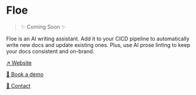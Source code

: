 # Floe 
> ✨ Coming Soon ✨

Floe is an AI writing assistant. Add it to your CICD pipeline to automatically write new docs and update existing ones. Plus, use AI prose linting to keep your docs consistent and on-brand.

[↗️ Website](https://www.floe.dev/)

[📅 Book a demo](https://cal.com/nic-haley/book-a-demo)

[📨 Contact](mailto:nic@floe.dev)


